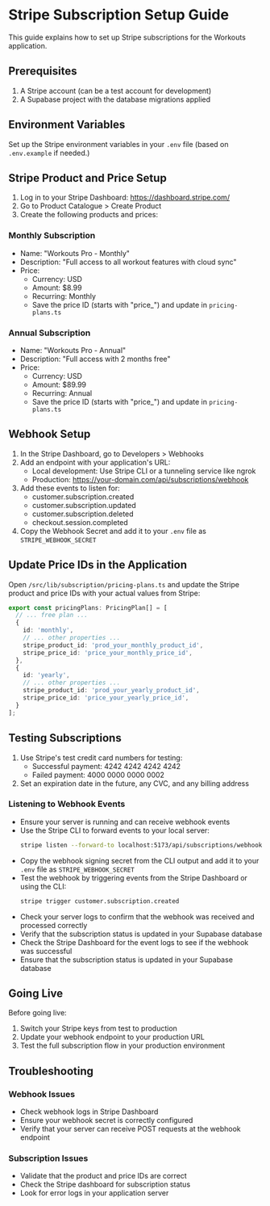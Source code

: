 # Stripe Subscription Setup Guide

This guide explains how to set up Stripe subscriptions for the Workouts application.

## Prerequisites

1. A Stripe account (can be a test account for development)
2. A Supabase project with the database migrations applied

## Environment Variables

Set up the Stripe environment variables in your `.env` file (based on `.env.example` if needed.)

## Stripe Product and Price Setup

1. Log in to your Stripe Dashboard: https://dashboard.stripe.com/
2. Go to Product Catalogue > Create Product
3. Create the following products and prices:

### Monthly Subscription
- Name: "Workouts Pro - Monthly"
- Description: "Full access to all workout features with cloud sync"
- Price:
  - Currency: USD
  - Amount: $8.99
  - Recurring: Monthly
  - Save the price ID (starts with "price_") and update in `pricing-plans.ts`

### Annual Subscription
- Name: "Workouts Pro - Annual"
- Description: "Full access with 2 months free"
- Price:
  - Currency: USD
  - Amount: $89.99
  - Recurring: Annual
  - Save the price ID (starts with "price_") and update in `pricing-plans.ts`

## Webhook Setup

1. In the Stripe Dashboard, go to Developers > Webhooks
2. Add an endpoint with your application's URL:
   - Local development: Use Stripe CLI or a tunneling service like ngrok
   - Production: https://your-domain.com/api/subscriptions/webhook
3. Add these events to listen for:
   - customer.subscription.created
   - customer.subscription.updated
   - customer.subscription.deleted
   - checkout.session.completed
4. Copy the Webhook Secret and add it to your `.env` file as `STRIPE_WEBHOOK_SECRET`

## Update Price IDs in the Application

Open `/src/lib/subscription/pricing-plans.ts` and update the Stripe product and price IDs with your actual values from Stripe:

```typescript
export const pricingPlans: PricingPlan[] = [
  // ... free plan ...
  {
    id: 'monthly',
    // ... other properties ...
    stripe_product_id: 'prod_your_monthly_product_id',
    stripe_price_id: 'price_your_monthly_price_id',
  },
  {
    id: 'yearly',
    // ... other properties ...
    stripe_product_id: 'prod_your_yearly_product_id',
    stripe_price_id: 'price_your_yearly_price_id',
  }
];
```

## Testing Subscriptions

1. Use Stripe's test credit card numbers for testing:
   - Successful payment: 4242 4242 4242 4242
   - Failed payment: 4000 0000 0000 0002
2. Set an expiration date in the future, any CVC, and any billing address

### Listening to Webhook Events

- Ensure your server is running and can receive webhook events
- Use the Stripe CLI to forward events to your local server:
  ```bash
  stripe listen --forward-to localhost:5173/api/subscriptions/webhook
  ```
- Copy the webhook signing secret from the CLI output and add it to your `.env` file as `STRIPE_WEBHOOK_SECRET`
- Test the webhook by triggering events from the Stripe Dashboard or using the CLI:
  ```bash
  stripe trigger customer.subscription.created
  ```
- Check your server logs to confirm that the webhook was received and processed correctly
- Verify that the subscription status is updated in your Supabase database
- Check the Stripe Dashboard for the event logs to see if the webhook was successful
- Ensure that the subscription status is updated in your Supabase database


## Going Live

Before going live:

1. Switch your Stripe keys from test to production
2. Update your webhook endpoint to your production URL
3. Test the full subscription flow in your production environment

## Troubleshooting

### Webhook Issues
- Check webhook logs in Stripe Dashboard
- Ensure your webhook secret is correctly configured
- Verify that your server can receive POST requests at the webhook endpoint

### Subscription Issues
- Validate that the product and price IDs are correct
- Check the Stripe dashboard for subscription status
- Look for error logs in your application server
